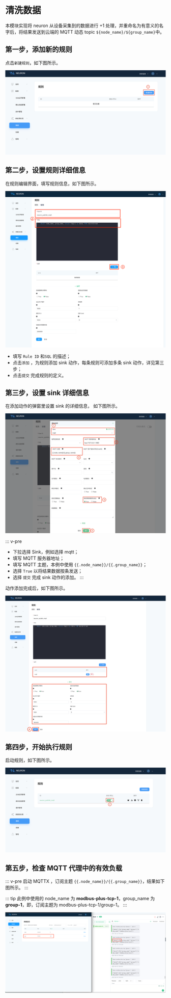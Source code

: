# 清洗数据

本模块实现将 neuron 从设备采集到的数据进行 +1 处理，并重命名为有意义的名字后，将结果发送到云端的 MQTT 动态 topic `${node_name}/${group_name}`中。

## 第一步，添加新的规则

点击`新建规则`，如下图所示。

![data-stream-rules-add](./assets/data-stream-rules-add.png)

## 第二步，设置规则详细信息

在规则编辑界面，填写规则信息，如下图所示。

![data-stream-rules-add-action](./assets/data-stream-rules-add-action.png)

* 填写 `Rule ID` 和`SQL` 的描述；
* 点击`添加` ，为规则添加 sink 动作，每条规则可添加多条 sink 动作，详见第三步；
* 点击`提交` 完成规则的定义。

## 第三步，设置 sink 详细信息

在添加动作的弹窗里设置 sink 的详细信息， 如下图所示。

![data-stream-rules-action](./assets/data-stream-rules-action.png)

::: v-pre

* 下拉选择 Sink，例如选择 mqtt；
* 填写 MQTT 服务器地址；
* 填写 MQTT 主题，本例中使用 `{{.node_name}}/{{.group_name}}`；
* 选择 `True` 以将结果数据按条发送；
* 选择 `提交` 完成 sink 动作的添加。
:::

动作添加完成后，如下图所示。

![data-stream-rules](./assets/data-stream-rules.png)

## 第四步，开始执行规则

启动规则，如下图所示。

![data-stream-rules-list](./assets/data-stream-rules-list.png)

## 第五步，检查 MQTT 代理中的有效负载

::: v-pre
启动 MQTTX ，订阅主题 `{{.node_name}}/{{.group_name}}`，结果如下图所示。
:::

::: tip
此例中使用的 node_name 为 **modbus-plus-tcp-1**，group_name 为 **group-1**，即，订阅主题为 modbus-plus-tcp-1/group-1。
:::

![result](./assets/result.png)
